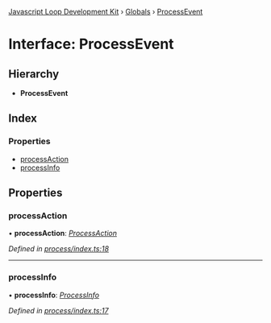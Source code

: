 [Javascript Loop Development Kit](../README.md) › [Globals](../globals.md) › [ProcessEvent](processevent.md)

# Interface: ProcessEvent

## Hierarchy

* **ProcessEvent**

## Index

### Properties

* [processAction](processevent.md#processaction)
* [processInfo](processevent.md#processinfo)

## Properties

###  processAction

• **processAction**: *[ProcessAction](../enums/processaction.md)*

*Defined in [process/index.ts:18](https://github.com/open-olive/loop-development-kit/blob/ba5f0aac/ldk/javascript/src/process/index.ts#L18)*

___

###  processInfo

• **processInfo**: *[ProcessInfo](processinfo.md)*

*Defined in [process/index.ts:17](https://github.com/open-olive/loop-development-kit/blob/ba5f0aac/ldk/javascript/src/process/index.ts#L17)*
